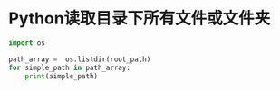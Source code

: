 # Python读取目录下所有文件或文件夹

```python
import os

path_array =  os.listdir(root_path)
for simple_path in path_array:
    print(simple_path)
```
